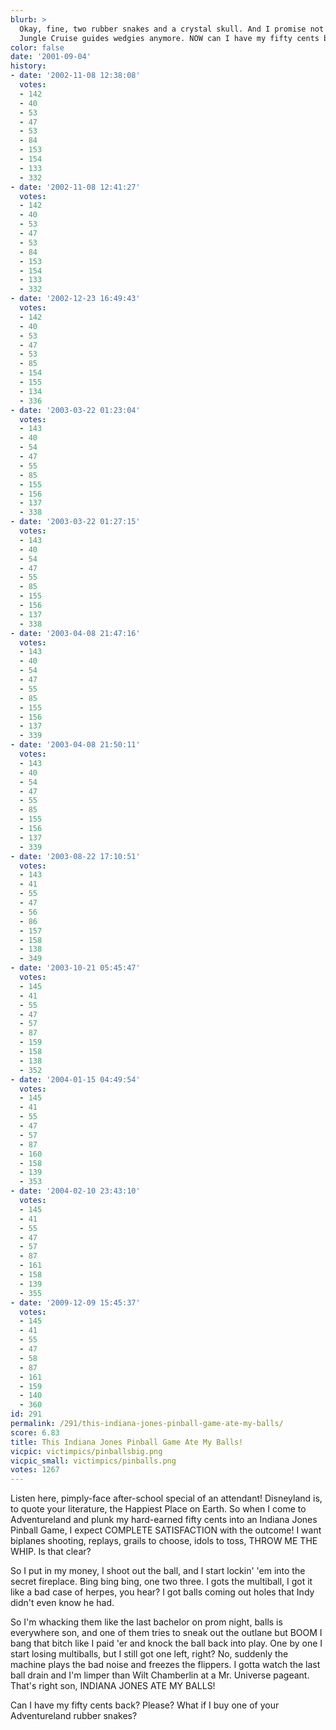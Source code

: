 ```yaml
---
blurb: >
  Okay, fine, two rubber snakes and a crystal skull. And I promise not to give the
  Jungle Cruise guides wedgies anymore. NOW can I have my fifty cents back?
color: false
date: '2001-09-04'
history:
- date: '2002-11-08 12:38:08'
  votes:
  - 142
  - 40
  - 53
  - 47
  - 53
  - 84
  - 153
  - 154
  - 133
  - 332
- date: '2002-11-08 12:41:27'
  votes:
  - 142
  - 40
  - 53
  - 47
  - 53
  - 84
  - 153
  - 154
  - 133
  - 332
- date: '2002-12-23 16:49:43'
  votes:
  - 142
  - 40
  - 53
  - 47
  - 53
  - 85
  - 154
  - 155
  - 134
  - 336
- date: '2003-03-22 01:23:04'
  votes:
  - 143
  - 40
  - 54
  - 47
  - 55
  - 85
  - 155
  - 156
  - 137
  - 338
- date: '2003-03-22 01:27:15'
  votes:
  - 143
  - 40
  - 54
  - 47
  - 55
  - 85
  - 155
  - 156
  - 137
  - 338
- date: '2003-04-08 21:47:16'
  votes:
  - 143
  - 40
  - 54
  - 47
  - 55
  - 85
  - 155
  - 156
  - 137
  - 339
- date: '2003-04-08 21:50:11'
  votes:
  - 143
  - 40
  - 54
  - 47
  - 55
  - 85
  - 155
  - 156
  - 137
  - 339
- date: '2003-08-22 17:10:51'
  votes:
  - 143
  - 41
  - 55
  - 47
  - 56
  - 86
  - 157
  - 158
  - 138
  - 349
- date: '2003-10-21 05:45:47'
  votes:
  - 145
  - 41
  - 55
  - 47
  - 57
  - 87
  - 159
  - 158
  - 138
  - 352
- date: '2004-01-15 04:49:54'
  votes:
  - 145
  - 41
  - 55
  - 47
  - 57
  - 87
  - 160
  - 158
  - 139
  - 353
- date: '2004-02-10 23:43:10'
  votes:
  - 145
  - 41
  - 55
  - 47
  - 57
  - 87
  - 161
  - 158
  - 139
  - 355
- date: '2009-12-09 15:45:37'
  votes:
  - 145
  - 41
  - 55
  - 47
  - 58
  - 87
  - 161
  - 159
  - 140
  - 360
id: 291
permalink: /291/this-indiana-jones-pinball-game-ate-my-balls/
score: 6.83
title: This Indiana Jones Pinball Game Ate My Balls!
vicpic: victimpics/pinballsbig.png
vicpic_small: victimpics/pinballs.png
votes: 1267
---
```


Listen here, pimply-face after-school special of an attendant!
Disneyland is, to quote your literature, the Happiest Place on Earth. So
when I come to Adventureland and plunk my hard-earned fifty cents into
an Indiana Jones Pinball Game, I expect COMPLETE SATISFACTION with the
outcome! I want biplanes shooting, replays, grails to choose, idols to
toss, THROW ME THE WHIP. Is that clear?

So I put in my money, I shoot out the ball, and I start lockin' 'em into
the secret fireplace. Bing bing bing, one two three. I gots the
multiball, I got it like a bad case of herpes, you hear? I got balls
coming out holes that Indy didn't even know he had.

So I'm whacking them like the last bachelor on prom night, balls is
everywhere son, and one of them tries to sneak out the outlane but BOOM
I bang that bitch like I paid 'er and knock the ball back into play. One
by one I start losing multiballs, but I still got one left, right? No,
suddenly the machine plays the bad noise and freezes the flippers. I
gotta watch the last ball drain and I'm limper than Wilt Chamberlin at a
Mr. Universe pageant. That's right son, INDIANA JONES ATE MY BALLS!

Can I have my fifty cents back? Please? What if I buy one of your
Adventureland rubber snakes?